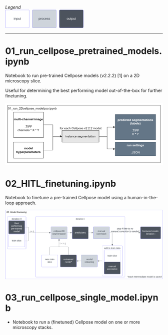 *Legend*<br>
<img src="../.imgs/legend.svg" alt="Legend for the flowchart" width="250"/>
<hr>

# 01_run_cellpose_pretrained_models.ipynb
Notebook to run pre-trained Cellpose models (v2.2.2) [1] on a 2D microscopy slice.

Useful for determining the best performing model out-of-the-box for further finetuning.

![Flowchart of the notebook for running all pre-trained models](../.imgs/flowchart_run-2Dcellpose_modelzoo.png)

# 02_HITL_finetuning.ipynb
Notebook to finetune a pre-trained Cellpose model using a human-in-the-loop approach.

![Flowchart of the notebook for finetuning a pre-trained model.](../.imgs/flowchart_HITL_model_finetuning.png)

# 03_run_cellpose_single_model.ipynb
- Notebook to run a (finetuned) Cellpose model on one or more microscopy stacks.
